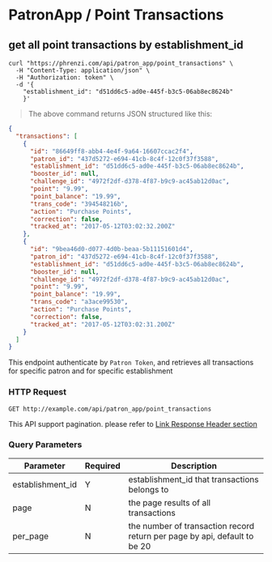 # PatronApp / Point Transactions

## get all point transactions by establishment_id

```shell
curl "https://phrenzi.com/api/patron_app/point_transactions" \
  -H "Content-Type: application/json" \
  -H "Authorization: token" \
  -d '{
    "establishment_id": "d51dd6c5-ad0e-445f-b3c5-06ab8ec8624b"
    }'
```

> The above command returns JSON structured like this:

```json
{
  "transactions": [
    {
      "id": "86649ff8-abb4-4e4f-9a64-16607ccac2f4",
      "patron_id": "437d5272-e694-41cb-8c4f-12c0f37f3588",
      "establishment_id": "d51dd6c5-ad0e-445f-b3c5-06ab8ec8624b",
      "booster_id": null,
      "challenge_id": "4972f2df-d378-4f87-b9c9-ac45ab12d0ac",
      "point": "9.99",
      "point_balance": "19.99",
      "trans_code": "394548216b",
      "action": "Purchase Points",
      "correction": false,
      "tracked_at": "2017-05-12T03:02:32.200Z"
    },
    {
      "id": "9bea46d0-d077-4d0b-beaa-5b11151601d4",
      "patron_id": "437d5272-e694-41cb-8c4f-12c0f37f3588",
      "establishment_id": "d51dd6c5-ad0e-445f-b3c5-06ab8ec8624b",
      "booster_id": null,
      "challenge_id": "4972f2df-d378-4f87-b9c9-ac45ab12d0ac",
      "point": "9.99",
      "point_balance": "19.99",
      "trans_code": "a3ace99530",
      "action": "Purchase Points",
      "correction": false,
      "tracked_at": "2017-05-12T03:02:31.200Z"
    }
  ]
}
```

This endpoint authenticate by `Patron Token`, and retrieves all transactions for specific patron and for specific establishment

### HTTP Request

`GET http://example.com/api/patron_app/point_transactions`

<aside class="info">This API support pagination. please refer to <a
href="#link-response-header">Link Response Header section</a></aside>

### Query Parameters

Parameter | Required | Description
--------- | ----------- | ----------
establishment_id | Y | establishment_id that transactions belongs to
page | N | the page results of all transactions
per_page | N | the number of transaction record return per page by api, default to be 20
